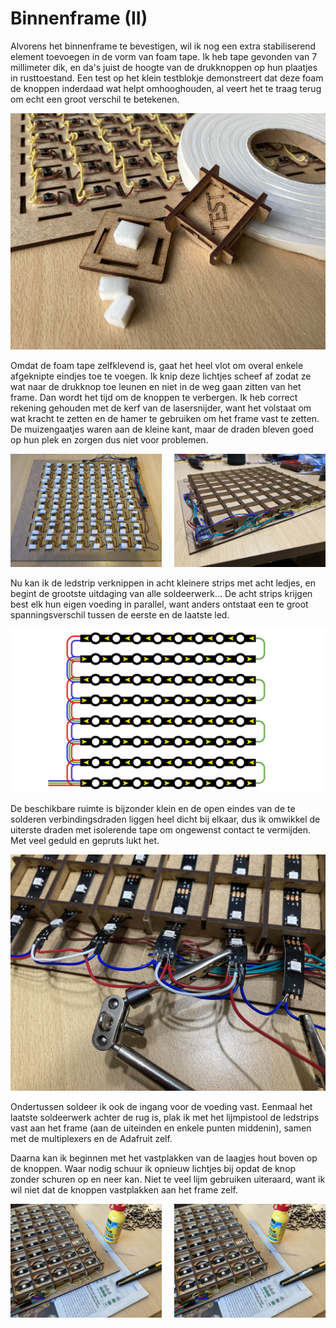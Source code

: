 # Binnenframe (II)

Alvorens het binnenframe te bevestigen, wil ik nog een extra stabiliserend element toevoegen in de vorm van foam tape. Ik heb tape gevonden van 7 millimeter dik, en da's juist de hoogte van de drukknoppen op hun plaatjes in rusttoestand. Een test op het klein testblokje demonstreert dat deze foam de knoppen inderdaad wat helpt omhooghouden, al veert het te traag terug om echt een groot verschil te betekenen.

![binnenframe9](../assets/images/project/binnenframe9.jpg "binnenframe")

Omdat de foam tape zelfklevend is, gaat het heel vlot om overal enkele afgeknipte eindjes toe te voegen. Ik knip deze lichtjes scheef af zodat ze wat naar de drukknop toe leunen en niet in de weg gaan zitten van het frame. Dan wordt het tijd om de knoppen te verbergen. Ik heb correct rekening gehouden met de kerf van de lasersnijder, want het volstaat om wat kracht te zetten en de hamer te gebruiken om het frame vast te zetten. De muizengaatjes waren aan de kleine kant, maar de draden bleven goed op hun plek en zorgen dus niet voor problemen.

<p>
<img src="../assets/images/project/binnenframe10.jpg" width="48%"/>
<img src="../assets/images/project/binnenframe11.jpg" width="48%" style="float:right;"/>
</p>

Nu kan ik de ledstrip verknippen in acht kleinere strips met acht ledjes, en begint de grootste uitdaging van alle soldeerwerk… De acht strips krijgen best elk hun eigen voeding in parallel, want anders ontstaat een te groot spanningsverschil tussen de eerste en de laatste led.

![leddiagram](../assets/images/project/leddiagram.png "led diagram")

De beschikbare ruimte is bijzonder klein en de open eindes van de te solderen verbindingsdraden liggen heel dicht bij elkaar, dus ik omwikkel de uiterste draden met isolerende tape om ongewenst contact te vermijden. Met veel geduld en gepruts lukt het.

![binnenframe12](../assets/images/project/binnenframe12.jpg "binnenframe")

Ondertussen soldeer ik ook de ingang voor de voeding vast. Eenmaal het laatste soldeerwerk achter de rug is, plak ik met het lijmpistool de ledstrips vast aan het frame (aan de uiteinden en enkele punten middenin), samen met de multiplexers en de Adafruit zelf.

Daarna kan ik beginnen met het vastplakken van de laagjes hout boven op de knoppen. Waar nodig schuur ik opnieuw lichtjes bij opdat de knop zonder schuren op en neer kan. Niet te veel lijm gebruiken uiteraard, want ik wil niet dat de knoppen vastplakken aan het frame zelf.

<p>
<img src="../assets/images/project/binnenframe13.jpg" width="48%"/>
<img src="../assets/images/project/binnenframe13.jpg" width="48%" style="float:right;"/>
</p>
